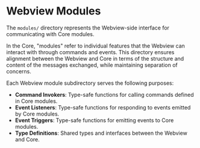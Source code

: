 # Webview Modules

The `modules/` directory represents the Webview-side interface for communicating with Core modules.

In the Core, "modules" refer to individual features that the Webview can interact with through commands and events. This
directory ensures alignment between the Webview and Core in terms of the structure and content of the messages
exchanged, while maintaining separation of concerns.

Each Webview module subdirectory serves the following purposes:

- **Command Invokers**: Type-safe functions for calling commands defined in Core modules.
- **Event Listeners**: Type-safe functions for responding to events emitted by Core modules.
- **Event Triggers**: Type-safe functions for emitting events to Core modules.
- **Type Definitions**: Shared types and interfaces between the Webview and Core.
